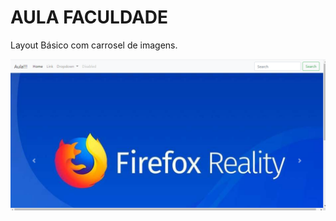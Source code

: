 # AULA FACULDADE

Layout Básico com carrosel de imagens.

![Mozilla](https://github.com/lancalasans/AULABOOT/blob/master/Captura%20de%20tela%202020-06-02%2016.58.14.png)
